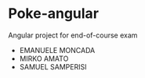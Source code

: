 # Poke-angular
Angular project for end-of-course exam

- EMANUELE MONCADA
- MIRKO AMATO
- SAMUEL SAMPERISI

